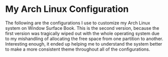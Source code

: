 # My Arch Linux Configuration
The following are the configurations I use to customize my Arch Linux system on Window Surface Book. This is the second version, because the first version was tragically wiped out with the whole operating system due to my mishandling of allocating the free space from one partition to another. Interesting enough, it ended up helping me to understand the system better to make a more consistent theme throughout all of the configurations.
